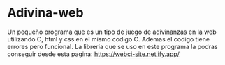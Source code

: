 # Adivina-web
Un pequeño programa que es un tipo de juego de adivinanzas en la web utilizando C, html y css en el mismo codigo C. Ademas el codigo tiene errores pero funcional.
La libreria que se uso en este programa la podras conseguir desde esta pagina: https://webci-site.netlify.app/
